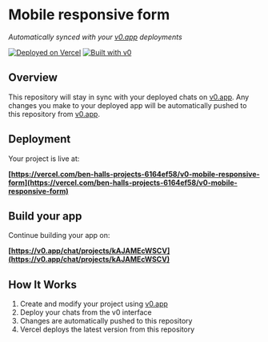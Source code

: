 # Mobile responsive form

*Automatically synced with your [v0.app](https://v0.app) deployments*

[![Deployed on Vercel](https://img.shields.io/badge/Deployed%20on-Vercel-black?style=for-the-badge&logo=vercel)](https://vercel.com/ben-halls-projects-6164ef58/v0-mobile-responsive-form)
[![Built with v0](https://img.shields.io/badge/Built%20with-v0.app-black?style=for-the-badge)](https://v0.app/chat/projects/kAJAMEcWSCV)

## Overview

This repository will stay in sync with your deployed chats on [v0.app](https://v0.app).
Any changes you make to your deployed app will be automatically pushed to this repository from [v0.app](https://v0.app).

## Deployment

Your project is live at:

**[https://vercel.com/ben-halls-projects-6164ef58/v0-mobile-responsive-form](https://vercel.com/ben-halls-projects-6164ef58/v0-mobile-responsive-form)**

## Build your app

Continue building your app on:

**[https://v0.app/chat/projects/kAJAMEcWSCV](https://v0.app/chat/projects/kAJAMEcWSCV)**

## How It Works

1. Create and modify your project using [v0.app](https://v0.app)
2. Deploy your chats from the v0 interface
3. Changes are automatically pushed to this repository
4. Vercel deploys the latest version from this repository